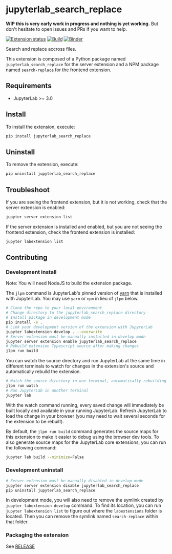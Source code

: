 # jupyterlab_search_replace

**WIP this is very early work in progress and nothing is yet working.** But don't hesitate to open issues and PRs if you want to help.

[![Extension status](https://img.shields.io/badge/status-draft-critical 'Not yet working')](https://jupyterlab-contrib.github.io/index.html) [![Build](https://github.com/jupyterlab-contrib/search-replace/actions/workflows/build.yml/badge.svg)](https://github.com/jupyterlab-contrib/search-replace/actions/workflows/build.yml) [![Binder](https://mybinder.org/badge_logo.svg)](https://mybinder.org/v2/gh/jupyterlab-contrib/search-replace.git/main?urlpath=lab)

Search and replace accross files.

This extension is composed of a Python package named `jupyterlab_search_replace`
for the server extension and a NPM package named `search-replace`
for the frontend extension.

## Requirements

- JupyterLab >= 3.0

## Install

To install the extension, execute:

```bash
pip install jupyterlab_search_replace
```

## Uninstall

To remove the extension, execute:

```bash
pip uninstall jupyterlab_search_replace
```

## Troubleshoot

If you are seeing the frontend extension, but it is not working, check
that the server extension is enabled:

```bash
jupyter server extension list
```

If the server extension is installed and enabled, but you are not seeing
the frontend extension, check the frontend extension is installed:

```bash
jupyter labextension list
```

## Contributing

### Development install

Note: You will need NodeJS to build the extension package.

The `jlpm` command is JupyterLab's pinned version of
[yarn](https://yarnpkg.com/) that is installed with JupyterLab. You may use
`yarn` or `npm` in lieu of `jlpm` below.

```bash
# Clone the repo to your local environment
# Change directory to the jupyterlab_search_replace directory
# Install package in development mode
pip install -e .
# Link your development version of the extension with JupyterLab
jupyter labextension develop . --overwrite
# Server extension must be manually installed in develop mode
jupyter server extension enable jupyterlab_search_replace
# Rebuild extension Typescript source after making changes
jlpm run build
```

You can watch the source directory and run JupyterLab at the same time in different terminals to watch for changes in the extension's source and automatically rebuild the extension.

```bash
# Watch the source directory in one terminal, automatically rebuilding when needed
jlpm run watch
# Run JupyterLab in another terminal
jupyter lab
```

With the watch command running, every saved change will immediately be built locally and available in your running JupyterLab. Refresh JupyterLab to load the change in your browser (you may need to wait several seconds for the extension to be rebuilt).

By default, the `jlpm run build` command generates the source maps for this extension to make it easier to debug using the browser dev tools. To also generate source maps for the JupyterLab core extensions, you can run the following command:

```bash
jupyter lab build --minimize=False
```

### Development uninstall

```bash
# Server extension must be manually disabled in develop mode
jupyter server extension disable jupyterlab_search_replace
pip uninstall jupyterlab_search_replace
```

In development mode, you will also need to remove the symlink created by `jupyter labextension develop`
command. To find its location, you can run `jupyter labextension list` to figure out where the `labextensions`
folder is located. Then you can remove the symlink named `search-replace` within that folder.

### Packaging the extension

See [RELEASE](RELEASE.md)
